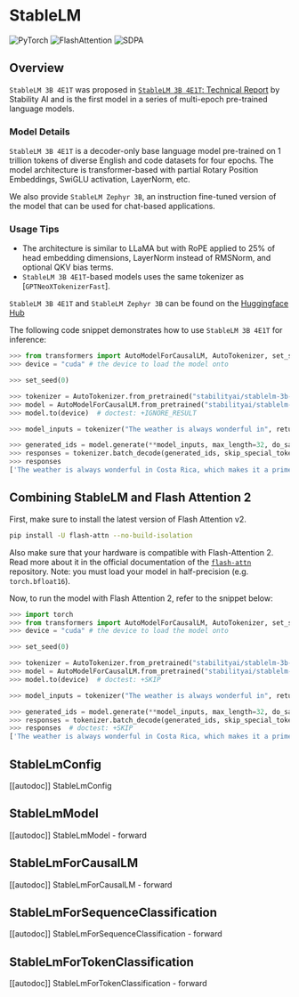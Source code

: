 <!--Copyright 2024 The HuggingFace Team. All rights reserved.

Licensed under the Apache License, Version 2.0 (the "License"); you may not use this file except in compliance with
the License. You may obtain a copy of the License at

http://www.apache.org/licenses/LICENSE-2.0

Unless required by applicable law or agreed to in writing, software distributed under the License is distributed on
an "AS IS" BASIS, WITHOUT WARRANTIES OR CONDITIONS OF ANY KIND, either express or implied. See the License for the
specific language governing permissions and limitations under the License.

⚠️ Note that this file is in Markdown but contain specific syntax for our doc-builder (similar to MDX) that may not be
rendered properly in your Markdown viewer.

-->

# StableLM

<div class="flex flex-wrap space-x-1">
<img alt="PyTorch" src="https://img.shields.io/badge/PyTorch-DE3412?style=flat&logo=pytorch&logoColor=white">
<img alt="FlashAttention" src="https://img.shields.io/badge/%E2%9A%A1%EF%B8%8E%20FlashAttention-eae0c8?style=flat">
<img alt="SDPA" src="https://img.shields.io/badge/SDPA-DE3412?style=flat&logo=pytorch&logoColor=white">
</div>

## Overview

`StableLM 3B 4E1T` was proposed in [`StableLM 3B 4E1T`: Technical Report](https://stability.wandb.io/stability-llm/stable-lm/reports/StableLM-3B-4E1T--VmlldzoyMjU4?accessToken=u3zujipenkx5g7rtcj9qojjgxpconyjktjkli2po09nffrffdhhchq045vp0wyfo) by Stability AI and is the first model in a series of multi-epoch pre-trained language models.

### Model Details

`StableLM 3B 4E1T` is a decoder-only base language model pre-trained on 1 trillion tokens of diverse English and code datasets for four epochs.
The model architecture is transformer-based with partial Rotary Position Embeddings, SwiGLU activation, LayerNorm, etc.

We also provide `StableLM Zephyr 3B`, an instruction fine-tuned version of the model that can be used for chat-based applications.

### Usage Tips

- The architecture is similar to LLaMA but with RoPE applied to 25% of head embedding dimensions, LayerNorm instead of RMSNorm, and optional QKV bias terms.
- `StableLM 3B 4E1T`-based models uses the same tokenizer as [`GPTNeoXTokenizerFast`].

`StableLM 3B 4E1T` and `StableLM Zephyr 3B` can be found on the [Huggingface Hub](https://huggingface.co/stabilityai)

The following code snippet demonstrates how to use `StableLM 3B 4E1T` for inference:

```python
>>> from transformers import AutoModelForCausalLM, AutoTokenizer, set_seed
>>> device = "cuda" # the device to load the model onto

>>> set_seed(0)

>>> tokenizer = AutoTokenizer.from_pretrained("stabilityai/stablelm-3b-4e1t")
>>> model = AutoModelForCausalLM.from_pretrained("stabilityai/stablelm-3b-4e1t")
>>> model.to(device)  # doctest: +IGNORE_RESULT

>>> model_inputs = tokenizer("The weather is always wonderful in", return_tensors="pt").to(model.device)

>>> generated_ids = model.generate(**model_inputs, max_length=32, do_sample=True)
>>> responses = tokenizer.batch_decode(generated_ids, skip_special_tokens=True)
>>> responses
['The weather is always wonderful in Costa Rica, which makes it a prime destination for retirees. That’s where the Pensionado program comes in, offering']
```

## Combining StableLM and Flash Attention 2

First, make sure to install the latest version of Flash Attention v2.

```bash
pip install -U flash-attn --no-build-isolation
```

Also make sure that your hardware is compatible with Flash-Attention 2. Read more about it in the official documentation of the [`flash-attn`](https://github.com/Dao-AILab/flash-attention) repository. Note: you must load your model in half-precision (e.g. `torch.bfloat16`).

Now, to run the model with Flash Attention 2, refer to the snippet below:

```python
>>> import torch
>>> from transformers import AutoModelForCausalLM, AutoTokenizer, set_seed
>>> device = "cuda" # the device to load the model onto

>>> set_seed(0)

>>> tokenizer = AutoTokenizer.from_pretrained("stabilityai/stablelm-3b-4e1t")
>>> model = AutoModelForCausalLM.from_pretrained("stabilityai/stablelm-3b-4e1t", dtype=torch.bfloat16, attn_implementation="flash_attention_2")  # doctest: +SKIP
>>> model.to(device)  # doctest: +SKIP

>>> model_inputs = tokenizer("The weather is always wonderful in", return_tensors="pt").to(model.device)

>>> generated_ids = model.generate(**model_inputs, max_length=32, do_sample=True)  # doctest: +SKIP
>>> responses = tokenizer.batch_decode(generated_ids, skip_special_tokens=True)  # doctest: +SKIP
>>> responses  # doctest: +SKIP
['The weather is always wonderful in Costa Rica, which makes it a prime destination for retirees. That’s where the Pensionado program comes in, offering']
```


## StableLmConfig

[[autodoc]] StableLmConfig

## StableLmModel

[[autodoc]] StableLmModel
    - forward

## StableLmForCausalLM

[[autodoc]] StableLmForCausalLM
    - forward

## StableLmForSequenceClassification

[[autodoc]] StableLmForSequenceClassification
    - forward

## StableLmForTokenClassification

[[autodoc]] StableLmForTokenClassification
    - forward
